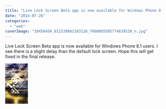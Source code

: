 ```yaml
---
title: "Live Lock Screen Beta app is now available for Windows Phone 8.1 users. I see th..."
date: "2014-07-26"
categories: 
  - "web"
coverImage: "10458456_812539862103126_7060885505774639520_n.jpg"
---
```


Live Lock Screen Beta app is now available for Windows Phone 8.1 users. I see there is a slight delay than the default lock screen. Hope this will get fixed in the final release.  
  
[![](images/10458456_812539862103126_7060885505774639520_n.jpg)](https://www.facebook.com/iCosmoGeek/photos/a.144053918951727.22409.132336730123446/812539862103126/?type=1&relevant_count=1)
